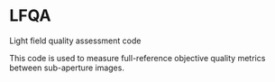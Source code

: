# LFQA
Light field quality assessment code

This code is used to measure full-reference objective quality metrics between sub-aperture images. 
